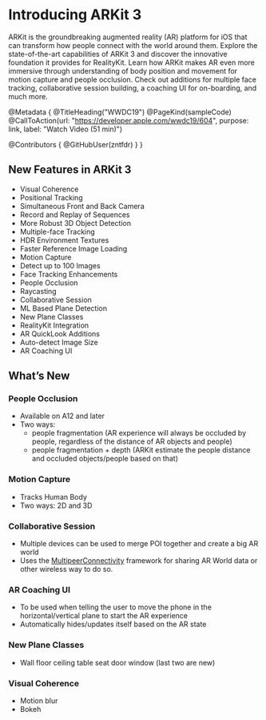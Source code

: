 # Introducing ARKit 3

ARKit is the groundbreaking augmented reality (AR) platform for iOS that can transform how people connect with the world around them. Explore the state-of-the-art capabilities of ARKit 3 and discover the innovative foundation it provides for RealityKit. Learn how ARKit makes AR even more immersive through understanding of body position and movement for motion capture and people occlusion. Check out additions for multiple face tracking, collaborative session building, a coaching UI for on-boarding, and much more.

@Metadata {
   @TitleHeading("WWDC19")
   @PageKind(sampleCode)
   @CallToAction(url: "https://developer.apple.com/wwdc19/604", purpose: link, label: "Watch Video (51 min)")

   @Contributors {
      @GitHubUser(zntfdr)
   }
}



## New Features in ARKit 3

- Visual Coherence
- Positional Tracking
- Simultaneous Front and Back Camera
- Record and Replay of Sequences
- More Robust 3D Object Detection
- Multiple-face Tracking
- HDR Environment Textures
- Faster Reference Image Loading
- Motion Capture
- Detect up to 100 Images
- Face Tracking Enhancements
- People Occlusion
- Raycasting
- Collaborative Session
- ML Based Plane Detection
- New Plane Classes
- RealityKit Integration
- AR QuickLook Additions
- Auto-detect Image Size 
- AR Coaching UI 

## What’s New

### People Occlusion 

- Available on A12 and later
- Two ways: 
  - people fragmentation (AR experience will always be occluded by people, regardless of the distance of AR objects and people)
  - people fragmentation + depth (ARKit estimate the people distance and occluded objects/people based on that)

### Motion Capture

- Tracks Human Body
- Two ways: 2D and 3D

### Collaborative Session

- Multiple devices can be used to merge POI together and create a big AR world
- Uses the [MultipeerConnectivity](https://developer.apple.com/documentation/multipeerconnectivity) framework for sharing AR World data or other wireless way to do so.

### AR Coaching UI

- To be used when telling the user to move the phone in the horizontal/vertical plane to start the AR experience
- Automatically hides/updates itself based on the AR state

### New Plane Classes

- Wall floor ceiling table seat door window (last two are new)

### Visual Coherence

- Motion blur
- Bokeh 
